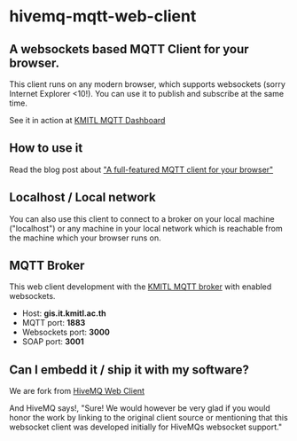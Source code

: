 hivemq-mqtt-web-client
======================

## A websockets based MQTT Client for your browser.

This client runs on any modern browser, which supports websockets (sorry Internet Explorer <10!).
You can use it to publish and subscribe at the same time.

See it in action at [KMITL MQTT Dashboard](http://www.gis.it.kmitl.ac.th "KMITL MQTT Dashboard")

## How to use it

Read the blog post about ["A full-featured MQTT client for your browser"](http://www.hivemq.com/full-featured-mqtt-client-browser/ "A full-featured MQTT client for your browser")


## Localhost / Local network

You can also use this client to connect to a broker on your local machine ("localhost") or any machine in your local network which is reachable from the machine which your browser runs on.

## MQTT Broker

This web client development with the [KMITL MQTT broker](http:://gis.it.kmitl.ac.th/ "KMITL MQTT broker") with enabled websockets.

* Host: **gis.it.kmitl.ac.th**
* MQTT port: **1883**
* Websockets port: **3000**
* SOAP port: **3001**

## Can I embedd it / ship it with my software?

We are fork from [HiveMQ Web Client](https://github.com/hivemq/hivemq-mqtt-web-client "HiveMQ Web Client")

And HiveMQ says!, "Sure! We would however be very glad if you would honor the work by linking to the original client source or mentioning that this websocket client was developed initially for HiveMQs websocket support."
